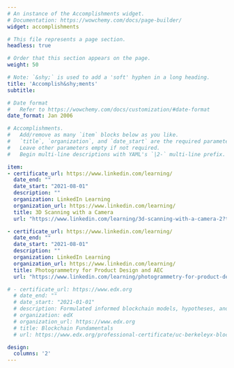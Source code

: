 ```yaml
---
# An instance of the Accomplishments widget.
# Documentation: https://wowchemy.com/docs/page-builder/
widget: accomplishments

# This file represents a page section.
headless: true

# Order that this section appears on the page.
weight: 50

# Note: `&shy;` is used to add a 'soft' hyphen in a long heading.
title: 'Accomplish&shy;ments'
subtitle:

# Date format
#   Refer to https://wowchemy.com/docs/customization/#date-format
date_format: Jan 2006

# Accomplishments.
#   Add/remove as many `item` blocks below as you like.
#   `title`, `organization`, and `date_start` are the required parameters.
#   Leave other parameters empty if not required.
#   Begin multi-line descriptions with YAML's `|2-` multi-line prefix.

item:
- certificate_url: https://www.linkedin.com/learning/
  date_end: ""
  date_start: "2021-08-01"
  description: ""
  organization: LinkedIn Learning
  organization_url: https://www.linkedin.com/learning/
  title: 3D Scanning with a Camera
  url: "https://www.linkedin.com/learning/3d-scanning-with-a-camera-2?trk=learning-serp_learning-search-card_search-card&upsellOrderOrigin=default_guest_learning"

- certificate_url: https://www.linkedin.com/learning/
  date_end: ""
  date_start: "2021-08-01"
  description: ""
  organization: LinkedIn Learning
  organization_url: https://www.linkedin.com/learning/
  title: Photogrammetry for Product Design and AEC
  url: "https://www.linkedin.com/learning/photogrammetry-for-product-design-and-aec?trk=learning-serp_learning-search-card_search-card&upsellOrderOrigin=default_guest_learning"

# - certificate_url: https://www.edx.org
  # date_end: ""
  # date_start: "2021-01-01"
  # description: Formulated informed blockchain models, hypotheses, and use cases.
  # organization: edX
  # organization_url: https://www.edx.org
  # title: Blockchain Fundamentals
  # url: https://www.edx.org/professional-certificate/uc-berkeleyx-blockchain-fundamentals

design:
  columns: '2' 
---
```

